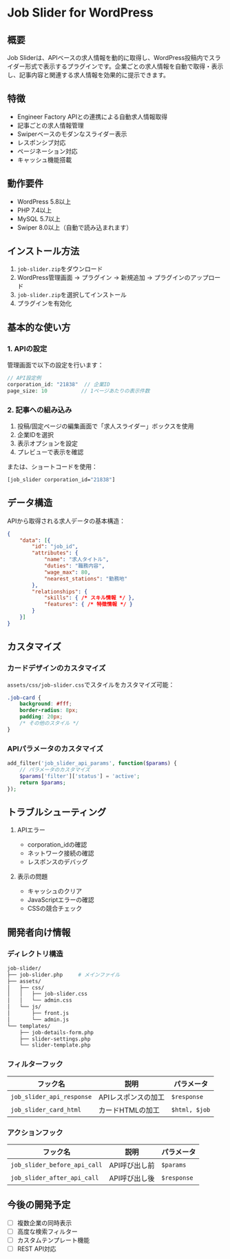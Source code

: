 # Job Slider for WordPress

## 概要

Job Sliderは、APIベースの求人情報を動的に取得し、WordPress投稿内でスライダー形式で表示するプラグインです。企業ごとの求人情報を自動で取得・表示し、記事内容と関連する求人情報を効果的に提示できます。

## 特徴

- Engineer Factory APIとの連携による自動求人情報取得
- 記事ごとの求人情報管理
- Swiperベースのモダンなスライダー表示
- レスポンシブ対応
- ページネーション対応
- キャッシュ機能搭載

## 動作要件

- WordPress 5.8以上
- PHP 7.4以上
- MySQL 5.7以上
- Swiper 8.0以上（自動で読み込まれます）

## インストール方法

1. `job-slider.zip`をダウンロード
2. WordPress管理画面 → プラグイン → 新規追加 → プラグインのアップロード
3. `job-slider.zip`を選択してインストール
4. プラグインを有効化

## 基本的な使い方

### 1. APIの設定

管理画面で以下の設定を行います：

```php
// API設定例
corporation_id: "21838"  // 企業ID
page_size: 10           // 1ページあたりの表示件数
```

### 2. 記事への組み込み

1. 投稿/固定ページの編集画面で「求人スライダー」ボックスを使用
2. 企業IDを選択
3. 表示オプションを設定
4. プレビューで表示を確認

または、ショートコードを使用：

```bash
[job_slider corporation_id="21838"]
```

## データ構造

APIから取得される求人データの基本構造：

```json
{
    "data": [{
        "id": "job_id",
        "attributes": {
            "name": "求人タイトル",
            "duties": "職務内容",
            "wage_max": 80,
            "nearest_stations": "勤務地"
        },
        "relationships": {
            "skills": { /* スキル情報 */ },
            "features": { /* 特徴情報 */ }
        }
    }]
}
```

## カスタマイズ

### カードデザインのカスタマイズ

`assets/css/job-slider.css`でスタイルをカスタマイズ可能：

```css
.job-card {
    background: #fff;
    border-radius: 8px;
    padding: 20px;
    /* その他のスタイル */
}
```

### APIパラメータのカスタマイズ

```php
add_filter('job_slider_api_params', function($params) {
    // パラメータのカスタマイズ
    $params['filter']['status'] = 'active';
    return $params;
});
```

## トラブルシューティング

1. APIエラー
   - corporation_idの確認
   - ネットワーク接続の確認
   - レスポンスのデバッグ

2. 表示の問題
   - キャッシュのクリア
   - JavaScriptエラーの確認
   - CSSの競合チェック

## 開発者向け情報

### ディレクトリ構造

```bash
job-slider/
├── job-slider.php     # メインファイル
├── assets/
│   ├── css/
│   │   ├── job-slider.css
│   │   └── admin.css
│   └── js/
│       ├── front.js
│       └── admin.js
└── templates/
    ├── job-details-form.php
    ├── slider-settings.php
    └── slider-template.php
```

### フィルターフック

| フック名 | 説明 | パラメータ |
|----------|------|------------|
| `job_slider_api_response` | APIレスポンスの加工 | `$response` |
| `job_slider_card_html` | カードHTMLの加工 | `$html, $job` |

### アクションフック

| フック名 | 説明 | パラメータ |
|----------|------|------------|
| `job_slider_before_api_call` | API呼び出し前 | `$params` |
| `job_slider_after_api_call` | API呼び出し後 | `$response` |

## 今後の開発予定

- [ ] 複数企業の同時表示
- [ ] 高度な検索フィルター
- [ ] カスタムテンプレート機能
- [ ] REST API対応
